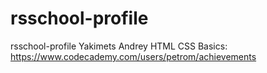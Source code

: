# rsschool-profile
rsschool-profile
Yakimets Andrey
HTML CSS Basics: https://www.codecademy.com/users/petrom/achievements
